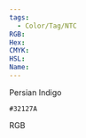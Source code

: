 ```yaml
---
tags:
  - Color/Tag/NTC
RGB:
Hex:
CMYK:
HSL:
Name:
---
```

Persian Indigo
```palette
#32127A
```
RGB

